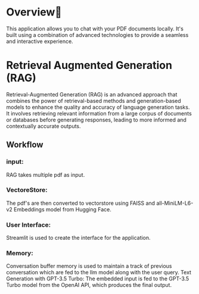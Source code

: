 # Overview🤖
This application allows you to chat with your PDF documents locally. It's built using a combination of advanced technologies to provide a seamless and interactive experience.
# Retrieval Augmented Generation (RAG)
Retrieval-Augmented Generation (RAG) is an advanced approach that combines the power of retrieval-based methods and generation-based models to enhance the quality and accuracy of language generation tasks. It involves retrieving relevant information from a large corpus of documents or databases before generating responses, leading to more informed and contextually accurate outputs.
## Workflow

### input: 
RAG takes multiple pdf as input.
### VectoreStore:
 The pdf's are then converted to vectorstore using FAISS and all-MiniLM-L6-v2 Embeddings model from Hugging Face.
 ### User Interface: 
Streamlit is used to create the interface for the application.
### Memory:
Conversation buffer memory is used to maintain a track of previous conversation which are fed to the llm model along with the user query.
Text Generation with GPT-3.5 Turbo: The embedded input is fed to the GPT-3.5 Turbo model from the OpenAI API, which produces the final output.


